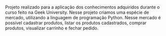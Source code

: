 Projeto realizado para a aplicação dos conhecimentos adquiridos durante o curso feito na Geek University.
Nesse projeto criamos uma espécie de mercado, utilizando a linguagem de programação Python. Nesse mercado é possível cadastrar produtos, listar os produtos cadastrados, comprar produtos,
visualizar carrinho e fechar pedido.

